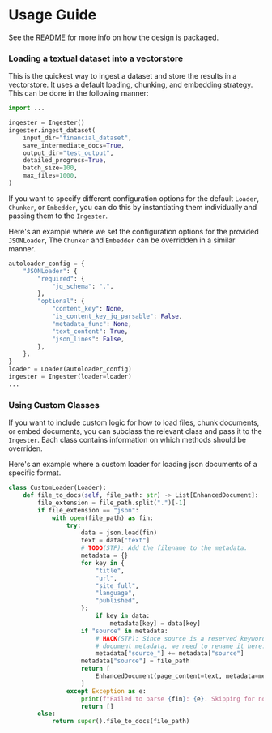 # Usage Guide

See the [README](https://github.com/shauryapednekar1/text-ingestion-pipeline/tree/user/shaurya/add-load-framework) for more info on how the design is packaged.

### Loading a textual dataset into a vectorstore

This is the quickest way to ingest a dataset and store the results in a vectorstore. 
It uses a default loading, chunking, and embedding strategy.
This can be done in the following manner:
```python
import ...

ingester = Ingester()
ingester.ingest_dataset(
    input_dir="financial_dataset",
    save_intermediate_docs=True,
    output_dir="test_output",
    detailed_progress=True,
    batch_size=100,
    max_files=1000,
)
```


If you want to specify different configuration options for the default `Loader`,
`Chunker`, or `Embedder`, you can do this by instantiating them individually
and passing them to the `Ingester`.

 Here's an example where we set the
configuration options for the provided `JSONLoader`, The `Chunker` and 
`Embedder` can be overridden in a similar manner.
```python
autoloader_config = {
    "JSONLoader": {
        "required": {
            "jq_schema": ".",  
        },
        "optional": {
            "content_key": None,
            "is_content_key_jq_parsable": False,
            "metadata_func": None,
            "text_content": True,
            "json_lines": False,
        },
    },
}
loader = Loader(autoloader_config)
ingester = Ingester(loader=loader)
...
```

### Using Custom Classes

If you want to include custom logic for how to load files, chunk documents,
or embed documents, you can subclass the relevant class and pass it to the
`Ingester`. Each class contains information on which methods should be
overriden.

Here's an example where a custom loader for loading json documents
of a specific format. 
```python
class CustomLoader(Loader):
    def file_to_docs(self, file_path: str) -> List[EnhancedDocument]:
        file_extension = file_path.split(".")[-1]
        if file_extension == "json":
            with open(file_path) as fin:
                try:
                    data = json.load(fin)
                    text = data["text"]
                    # TODO(STP): Add the filename to the metadata.
                    metadata = {}
                    for key in {
                        "title",
                        "url",
                        "site_full",
                        "language",
                        "published",
                    }:
                        if key in data:
                            metadata[key] = data[key]
                    if "source" in metadata:
                        # HACK(STP): Since source is a reserved keyword for
                        # document metadata, we need to rename it here.
                        metadata["source_"] += metadata["source"]
                    metadata["source"] = file_path
                    return [
                        EnhancedDocument(page_content=text, metadata=metadata)
                    ]
                except Exception as e:
                    print(f"Failed to parse {fin}: {e}. Skipping for now")
                    return []
        else:
            return super().file_to_docs(file_path)
```